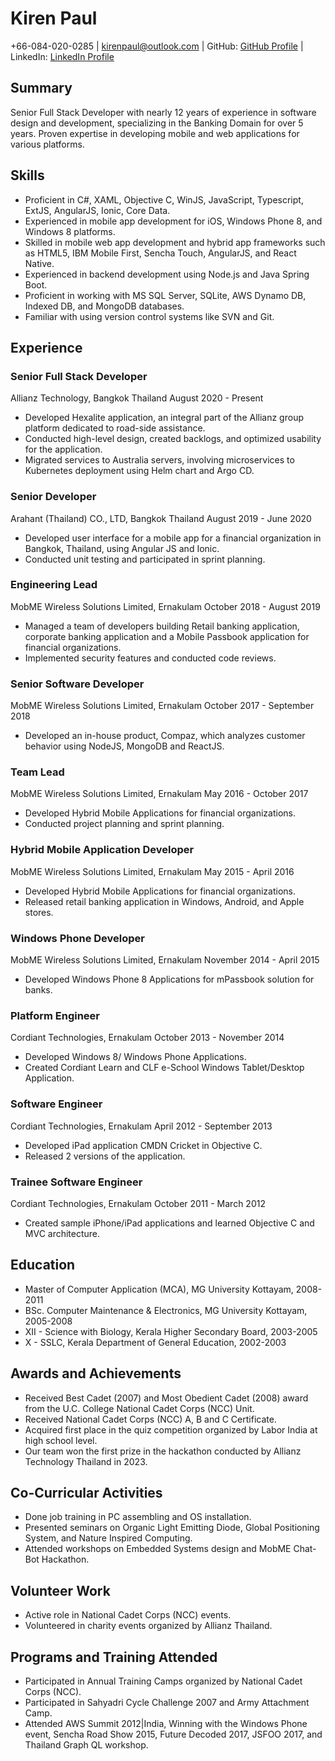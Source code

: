 # Kiren Paul
+66-084-020-0285 | kirenpaul@outlook.com | GitHub: [GitHub Profile](https://github.com/paulkiren) | LinkedIn: [LinkedIn Profile](https://www.linkedin.com/in/kirenpaul/)

## Summary
Senior Full Stack Developer with nearly 12 years of experience in software design and development, specializing in the Banking Domain for over 5 years. Proven expertise in developing mobile and web applications for various platforms.

## Skills
- Proficient in C#, XAML, Objective C, WinJS, JavaScript, Typescript, ExtJS, AngularJS, Ionic, Core Data.
- Experienced in mobile app development for iOS, Windows Phone 8, and Windows 8 platforms.
- Skilled in mobile web app development and hybrid app frameworks such as HTML5, IBM Mobile First, Sencha Touch, AngularJS, and React Native.
- Experienced in backend development using Node.js and Java Spring Boot.
- Proficient in working with MS SQL Server, SQLite, AWS Dynamo DB, Indexed DB, and MongoDB databases.
- Familiar with using version control systems like SVN and Git.

## Experience
### Senior Full Stack Developer
Allianz Technology, Bangkok Thailand
August 2020 - Present

- Developed Hexalite application, an integral part of the Allianz group platform dedicated to road-side assistance.
- Conducted high-level design, created backlogs, and optimized usability for the application.
- Migrated services to Australia servers, involving microservices to Kubernetes deployment using Helm chart and Argo CD.

### Senior Developer
Arahant (Thailand) CO., LTD, Bangkok Thailand
August 2019 - June 2020

- Developed user interface for a mobile app for a financial organization in Bangkok, Thailand, using Angular JS and Ionic.
- Conducted unit testing and participated in sprint planning.

### Engineering Lead
MobME Wireless Solutions Limited, Ernakulam
October 2018 - August 2019

- Managed a team of developers building Retail banking application, corporate banking application and a Mobile Passbook application for financial organizations.
- Implemented security features and conducted code reviews.

### Senior Software Developer
MobME Wireless Solutions Limited, Ernakulam
October 2017 - September 2018

- Developed an in-house product, Compaz, which analyzes customer behavior using NodeJS, MongoDB and ReactJS.

### Team Lead
MobME Wireless Solutions Limited, Ernakulam
May 2016 - October 2017

- Developed Hybrid Mobile Applications for financial organizations.
- Conducted project planning and sprint planning.

### Hybrid Mobile Application Developer
MobME Wireless Solutions Limited, Ernakulam
May 2015 - April 2016

- Developed Hybrid Mobile Applications for financial organizations.
- Released retail banking application in Windows, Android, and Apple stores.

### Windows Phone Developer
MobME Wireless Solutions Limited, Ernakulam
November 2014 - April 2015

- Developed Windows Phone 8 Applications for mPassbook solution for banks.

### Platform Engineer
Cordiant Technologies, Ernakulam
October 2013 - November 2014

- Developed Windows 8/ Windows Phone Applications.
- Created Cordiant Learn and CLF e-School Windows Tablet/Desktop Application.

### Software Engineer
Cordiant Technologies, Ernakulam
April 2012 - September 2013

- Developed iPad application CMDN Cricket in Objective C.
- Released 2 versions of the application.

### Trainee Software Engineer
Cordiant Technologies, Ernakulam
October 2011 - March 2012

- Created sample iPhone/iPad applications and learned Objective C and MVC architecture.

## Education
- Master of Computer Application (MCA), MG University Kottayam, 2008-2011
- BSc. Computer Maintenance & Electronics, MG University Kottayam, 2005-2008
- XII - Science with Biology, Kerala Higher Secondary Board, 2003-2005
- X - SSLC, Kerala Department of General Education, 2002-2003

## Awards and Achievements
- Received Best Cadet (2007) and Most Obedient Cadet (2008) award from the U.C. College National Cadet Corps (NCC) Unit.
- Received National Cadet Corps (NCC) A, B and C Certificate.
- Acquired first place in the quiz competition organized by Labor India at high school level.
- Our team won the first prize in the hackathon conducted by Allianz Technology Thailand in 2023.

## Co-Curricular Activities
- Done job training in PC assembling and OS installation.
- Presented seminars on Organic Light Emitting Diode, Global Positioning System, and Nature Inspired Computing.
- Attended workshops on Embedded Systems design and MobME Chat-Bot Hackathon.

## Volunteer Work
- Active role in National Cadet Corps (NCC) events.
- Volunteered in charity events organized by Allianz Thailand.

## Programs and Training Attended
- Participated in Annual Training Camps organized by National Cadet Corps (NCC).
- Participated in Sahyadri Cycle Challenge 2007 and Army Attachment Camp.
- Attended AWS Summit 2012|India, Winning with the Windows Phone event, Sencha Road Show 2015, Future Decoded 2017, JSFOO 2017, and Thailand Graph QL workshop. 
